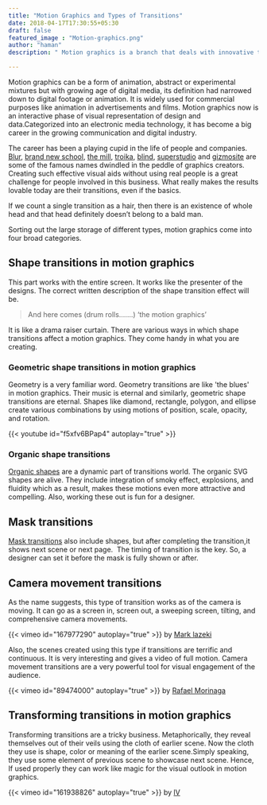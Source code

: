 ```yaml
---
title: "Motion Graphics and Types of Transitions"
date: 2018-04-17T17:30:55+05:30
draft: false
featured_image : "Motion-graphics.png"
author: "haman"
description: " Motion graphics is a branch that deals with innovative transitions. Geometry,organic shape,mask,camera and transforming are the types of transitions which are included in this."

---
```


<p>Motion graphics can be a form of animation, abstract or experimental mixtures but with growing age of digital media, its definition had narrowed down to digital footage or animation. It is widely used for commercial purposes like animation in advertisements and films. Motion graphics now is an interactive phase of visual representation of design and data.Categorized into an electronic media technology, it has become a big career in the growing communication and digital industry.</p>



<p>The career has been a playing cupid in the life of people and companies. <a href="http://www.blur.com/" alt="s"> Blur</a>, <a href="http://brandnewschool.com/" alt="c"> brand new school</a>, <a href="http://www.themill.com/" alt="h">the mill</a>, <a href="http://www.troika.tv/: alt="h">troika</a>, <a href="https://blind.com/" alt="o"> blind</a>, <a href="http://www.superestudio.tv/" alt="l">superstudio</a> and <a href= "http://gizmosite.tv/" alt= "z">gizmosite</a> are some of the famous names dwindled in the peddle of graphics creators. Creating such effective visual aids without using real people is a great challenge for people involved in this business. What really makes the results lovable today are their transitions, even if the basics.</p>

<p>If we count a single transition as a hair, then there is an existence of whole head and that head definitely doesn’t belong to a bald man.</p>

<p> Sorting out the large storage of different types, motion graphics come into four broad categories.</p>



<h2>Shape transitions in motion graphics</h2>
<p>This part works with the entire screen. It works like the presenter of the designs. The correct written description of the shape transition effect will be.</p>

<blockquote>And here comes (drum rolls…….) ‘the motion graphics’</blockquote>



<p>It is like a drama raiser curtain. There are various ways in which shape transitions affect a motion graphics. They come handy in what you are creating.</p>



<h3>Geometric shape transitions in motion graphics</h3>

<p>Geometry is a very familiar word. Geometry transitions are like 'the blues'  in motion graphics. Their music is eternal and similarly, geometric shape transitions are eternal. Shapes like diamond, rectangle, polygon, and ellipse create various combinations by using motions of position, scale, opacity, and rotation.</p>



{{< youtube id="f5xfv6BPap4" autoplay="true" >}}



<h3>Organic shape transitions</h3>

<p><a href="https://tympanus.net/Development/ShapeMorphIdeas/index.html" alt="v">Organic shapes</a> are a dynamic part of transitions world. The organic SVG shapes are alive. They include integration of smoky effect, explosions, and fluidity which as a result, makes these motions even more attractive and compelling. Also, working these out is fun for a designer.</p>



<h2>Mask transitions</h2>

<p><a href="https://tympanus.net/Tutorials/CSSMaskTransition/
" alt="y">Mask transitions</a> also include shapes, but after completing the transition,it shows next scene or next page.  The timing of transition is the key. So, a designer can set it before the mask is fully shown or after.</p>

<h2>Camera movement transitions</h2>

<p>As the name suggests, this type of transition works as of the camera is moving. It can go as a screen in, screen out, a sweeping screen, tilting, and comprehensive camera movements.</p>
{{< vimeo id="167977290" autoplay="true" >}}
by <a href="https://vimeo.com/lastnightsoundtrack">Mark lazeki</a>

<p>Also, the scenes created using this type if transitions are terrific and continuous. It is very interesting and gives a video of full motion. Camera movement transitions are a very powerful tool for visual engagement of the audience.</p>
{{< vimeo id="89474000" autoplay="true" >}}
by <a href="https://vimeo.com/coliriotv">Rafael Morinaga</a>


<h2>Transforming transitions in motion graphics</h2>

<p>Transforming transitions are a tricky business. Metaphorically, they reveal themselves out of their veils using the cloth of earlier scene. Now the cloth they use is shape, color or meaning of the earlier scene.Simply speaking, they use some element of previous scene to showcase next scene. Hence, If used properly they can work like magic for the visual outlook in motion graphics.</p>

{{< vimeo id="161938826" autoplay="true" >}}
by <a href="https://vimeo.com/ivanimation">lV</a>






